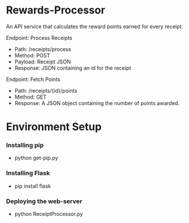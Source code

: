 # Rewards-Processor

An API service that calculates the reward points earned for every receipt.

Endpoint: Process Receipts

- Path: /receipts/process
- Method: POST
- Payload: Receipt JSON
- Response: JSON containing an id for the receipt

Endpoint: Fetch Points

- Path: /receipts/{id}/points
- Method: GET
- Response: A JSON object containing the number of points awarded.

# Environment Setup
### Installing pip
- python get-pip.py

### Installing Flask
- pip install flask

### Deploying the web-server
- python ReceiptProcessor.py
